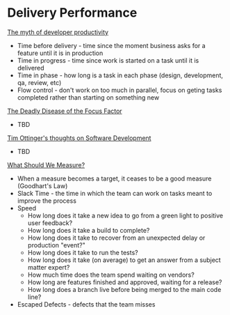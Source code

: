 # Delivery Performance

[The myth of developer productivity](https://nortal.com/us/blog/the-myth-of-developer-productivity/)
* Time before delivery - time since the moment business asks for a feature until it is in production
* Time in progress - time since work is started on a task until it is delivered
* Time in phase - how long is a task in each phase (design, development, qa, review, etc)
* Flow control - don't work on too much in parallel, focus on geting tasks completed rather than starting on something new

[The Deadly Disease of the Focus Factor](https://scrumorg-website-prod.s3.amazonaws.com/drupal/2016-06/The-Deadly-Disease-of-the-Focus-Factor.pdf)
* TBD

[Tim Ottinger's thoughts on Software Development](https://agileotter.blogspot.com/2013/06/velocity-and-story-point-rundown.html)
* TBD

[What Should We Measure?](https://www.industriallogic.com/blog/what-should-we-measure/)
* When a measure becomes a target, it ceases to be a good measure (Goodhart's Law)
* Slack Time - the time in which the team can work on tasks meant to improve the process
* Speed
  * How long does it take a new idea to go from a green light to positive user feedback?
  * How long does it take a build to complete?
  * How long does it take to recover from an unexpected delay or production "event?"
  * How long does it take to run the tests?
  * How long does it take (on average) to get an answer from a subject matter expert?
  * How much time does the team spend waiting on vendors?
  * How long are features finished and approved, waiting for a release?
  * How long does a branch live before being merged to the main code line?
* Escaped Defects - defects that the team misses
